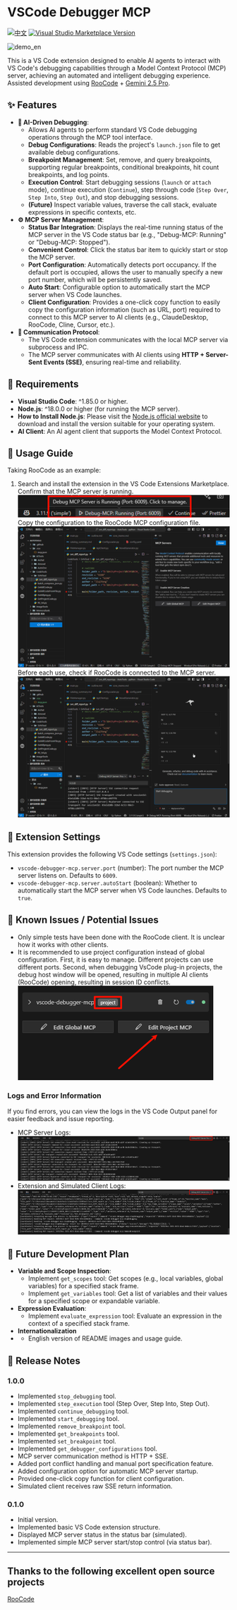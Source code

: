 # VSCode Debugger MCP

[![中文](https://img.shields.io/badge/Language-中文-blue)](README.cn.md)
[![Visual Studio Marketplace Version](https://img.shields.io/visual-studio-marketplace/v/NyxJae.vscode-debugger-mcp?style=flat-square&amp;label=VS%20Marketplace)](https://marketplace.visualstudio.com/items?itemName=NyxJae.vscode-debugger-mcp)

![demo_en](assets/demo_en.gif)

This is a VS Code extension designed to enable AI agents to interact with VS Code's debugging capabilities through a Model Context Protocol (MCP) server, achieving an automated and intelligent debugging experience. Assisted development using [RooCode](https://github.com/RooVetGit/Roo-Code) + [Gemini 2.5 Pro](https://deepmind.google/technologies/gemini/pro/).

## ✨ Features

*   **🤖 AI-Driven Debugging**:
    *   Allows AI agents to perform standard VS Code debugging operations through the MCP tool interface.
    *   **Debug Configurations**: Reads the project's `launch.json` file to get available debug configurations.
    *   **Breakpoint Management**: Set, remove, and query breakpoints, supporting regular breakpoints, conditional breakpoints, hit count breakpoints, and log points.
    *   **Execution Control**: Start debugging sessions (`launch` or `attach` mode), continue execution (`Continue`), step through code (`Step Over`, `Step Into`, `Step Out`), and stop debugging sessions.
    *   **(Future)** Inspect variable values, traverse the call stack, evaluate expressions in specific contexts, etc.
*   **⚙️ MCP Server Management**:
    *   **Status Bar Integration**: Displays the real-time running status of the MCP server in the VS Code status bar (e.g., "Debug-MCP: Running" or "Debug-MCP: Stopped").
    *   **Convenient Control**: Click the status bar item to quickly start or stop the MCP server.
    *   **Port Configuration**: Automatically detects port occupancy. If the default port is occupied, allows the user to manually specify a new port number, which will be persistently saved.
    *   **Auto Start**: Configurable option to automatically start the MCP server when VS Code launches.
    *   **Client Configuration**: Provides a one-click copy function to easily copy the configuration information (such as URL, port) required to connect to this MCP server to AI clients (e.g., ClaudeDesktop, RooCode, Cline, Cursor, etc.).
*   **📡 Communication Protocol**:
    *   The VS Code extension communicates with the local MCP server via subprocess and IPC.
    *   The MCP server communicates with AI clients using **HTTP + Server-Sent Events (SSE)**, ensuring real-time and reliability.

## 🚀 Requirements

*   **Visual Studio Code**: ^1.85.0 or higher.
*   **Node.js**: ^18.0.0 or higher (for running the MCP server).
*   **How to Install Node.js**: Please visit the [Node.js official website](https://nodejs.org/) to download and install the version suitable for your operating system.
*   **AI Client**: An AI agent client that supports the Model Context Protocol.

## 📖 Usage Guide

Taking RooCode as an example:
1. Search and install the extension in the VS Code Extensions Marketplace.
Confirm that the MCP server is running. ![MCPRunning_cn](assets/MCPRunning_cn.png)
Copy the configuration to the RooCode MCP configuration file. ![copy_config_en](assets/copy_config_en.gif)
Before each use, check if RooCode is connected to the MCP server. ![connect_en](assets/connect_en.gif)

## 🔧 Extension Settings

This extension provides the following VS Code settings (`settings.json`):

*   `vscode-debugger-mcp.server.port` (number): The port number the MCP server listens on. Defaults to `6009`.
*   `vscode-debugger-mcp.server.autoStart` (boolean): Whether to automatically start the MCP server when VS Code launches. Defaults to `true`.

## 🐞 Known Issues / Potential Issues

*   Only simple tests have been done with the RooCode client. It is unclear how it works with other clients.
*   It is recommended to use project configuration instead of global configuration. First, it is easy to manage. Different projects can use different ports. Second, when debugging VsCode plug-in projects, the debug host window will be opened, resulting in multiple AI clients (RooCode) opening, resulting in session ID conflicts.![note_1](assets/note_1_en.png)

### Logs and Error Information

If you find errors, you can view the logs in the VS Code Output panel for easier feedback and issue reporting.
*   MCP Server Logs: ![mcp_log](assets/mcp_log.png)
*   Extension and Simulated Client Logs: ![extention_log](assets/extention_log.png)

## 🔮 Future Development Plan

*   **Variable and Scope Inspection**:
    *   Implement `get_scopes` tool: Get scopes (e.g., local variables, global variables) for a specified stack frame.
    *   Implement `get_variables` tool: Get a list of variables and their values for a specified scope or expandable variable.
*   **Expression Evaluation**:
    *   Implement `evaluate_expression` tool: Evaluate an expression in the context of a specified stack frame.
*   **Internationalization**
*   *   English version of README images and usage guide.
## 🎉 Release Notes

### 1.0.0
*   Implemented `stop_debugging` tool.
*   Implemented `step_execution` tool (Step Over, Step Into, Step Out).
*   Implemented `continue_debugging` tool.
*   Implemented `start_debugging` tool.
*   Implemented `remove_breakpoint` tool.
*   Implemented `get_breakpoints` tool.
*   Implemented `set_breakpoint` tool.
*   Implemented `get_debugger_configurations` tool.
*   MCP server communication method is HTTP + SSE.
*   Added port conflict handling and manual port specification feature.
*   Added configuration option for automatic MCP server startup.
*   Provided one-click copy function for client configuration.
*   Simulated client receives raw SSE return information.

### 0.1.0
*   Initial version.
*   Implemented basic VS Code extension structure.
*   Displayed MCP server status in the status bar (simulated).
*   Implemented simple MCP server start/stop control (via status bar).

---


## Thanks to the following excellent open source projects
[RooCode](https://github.com/RooVetGit/Roo-Code)
